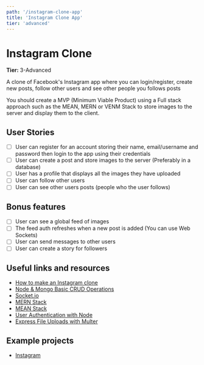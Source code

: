 ```yaml
---
path: '/instagram-clone-app'
title: 'Instagram Clone App'
tier: 'advanced'
---
```


# Instagram Clone

**Tier:** 3-Advanced

A clone of Facebook's Instagram app where you can login/register, create new posts, follow other users and see other people you follows posts

You should create a MVP (Minimum Viable Product) using a Full stack approach such as the MEAN, MERN or VENM Stack to store images to the server and display them to the client.

## User Stories

- [ ] User can register for an account storing their name, email/username and password then login to the app using their credentials
- [ ] User can create a post and store images to the server (Preferably in a database)
- [ ] User has a profile that displays all the images they have uploaded
- [ ] User can follow other users
- [ ] User can see other users posts (people who the user follows)

## Bonus features

- [ ] User can see a global feed of images
- [ ] The feed auth refreshes when a new post is added (You can use Web Sockets)
- [ ] User can send messages to other users
- [ ] User can create a story for followers

## Useful links and resources

- [How to make an Instagram clone](https://www.youtube.com/watch?v=9dRSNQe7PWw)
- [Node & Mongo Basic CRUD Operations](https://codeburst.io/writing-a-crud-app-with-node-js-and-mongodb-e0827cbbdafb)
- [Socket.io](https://socket.io)
- [MERN Stack](http://mern.io/)
- [MEAN Stack](http://mean.io/)
- [User Authentication with Node](https://medium.com/silibrain/using-passport-bcrypt-for-full-stack-app-user-authentication-fe30a013604e)
- [Express File Uploads with Multer](https://scotch.io/tutorials/express-file-uploads-with-multer)

## Example projects

- [Instagram](https://www.instagram.com/)
